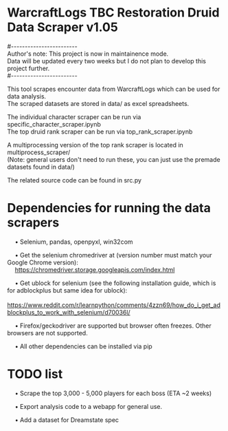 # WarcraftLogs TBC Restoration Druid Data Scraper v1.05  

#------------------------  
Author's note: This project is now in maintainence mode.  
Data will be updated every two weeks but I do not plan to develop this project further.  
#------------------------  

This tool scrapes encounter data from WarcraftLogs which can be used for data analysis.  
The scraped datasets are stored in data/ as excel spreadsheets.  

The individual character scraper can be run via specific_character_scraper.ipynb  
The top druid rank scraper can be run via top_rank_scraper.ipynb  

A multiprocessing version of the top rank scraper is located in multiprocess_scraper/  
(Note: general users don't need to run these, you can just use the premade datasets found in data/)  

The related source code can be found in src.py  


# Dependencies for running the data scrapers  
&emsp; • Selenium, pandas, openpyxl, win32com  
  
&emsp; • Get the selenium chromedriver at (version number must match your Google Chrome version):   
&emsp; https://chromedriver.storage.googleapis.com/index.html   

&emsp; • Get ublock for selenium (see the following installation guide, which is for adblockplus but same idea for ublock):  
&emsp; https://www.reddit.com/r/learnpython/comments/4zzn69/how_do_i_get_adblockplus_to_work_with_selenium/d70036l/  
  
&emsp; • Firefox/geckodriver are supported but browser often freezes. Other browsers are not supported.   
 
&emsp; • All other dependencies can be installed via pip


# TODO list  

&emsp; • Scrape the top 3,000 - 5,000 players for each boss (ETA ~2 weeks)  

&emsp; • Export analysis code to a webapp for general use.  

&emsp; • Add a dataset for Dreamstate spec  

